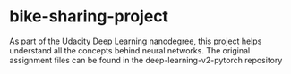 # bike-sharing-project
As part of the Udacity Deep Learning nanodegree, this project helps understand all the concepts behind neural networks. 
The original assignment files can be found in the deep-learning-v2-pytorch repository
